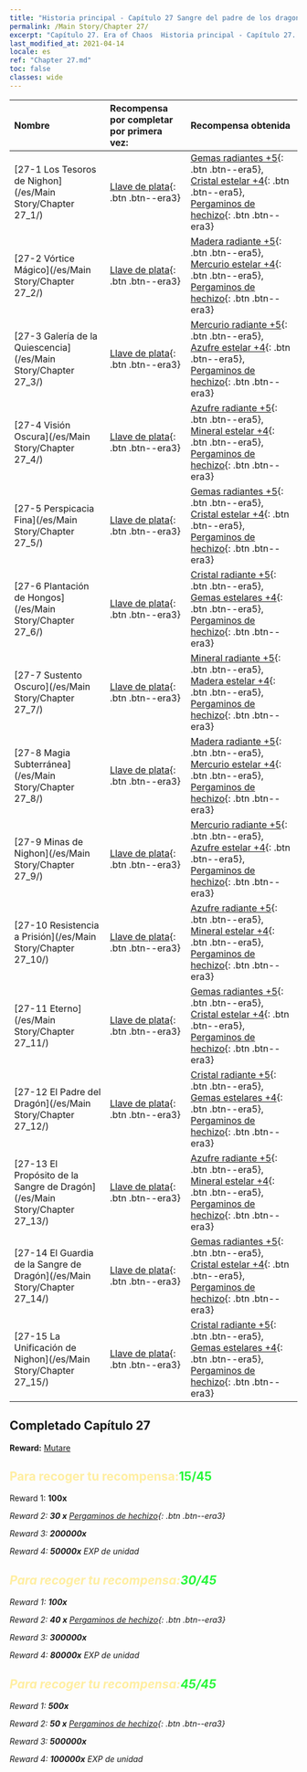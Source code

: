 ```yaml
---
title: "Historia principal - Capítulo 27 Sangre del padre de los dragones"
permalink: /Main Story/Chapter 27/
excerpt: "Capítulo 27. Era of Chaos  Historia principal - Capítulo 27. Sangre del padre de los dragones"
last_modified_at: 2021-04-14
locale: es
ref: "Chapter 27.md"
toc: false
classes: wide
---
```


  | Nombre |  Recompensa por completar por primera vez: | Recompensa obtenida |
  |:------------|:------------|:------------| 
  | [27-1 Los Tesoros de Nighon](/es/Main Story/Chapter 27_1/) | [Llave de plata](/es/Items/con_693/){: .btn .btn--era3} | [Gemas radiantes +5](/es/Items/mat_100/){: .btn .btn--era5}, [Cristal estelar +4](/es/Items/mat_94/){: .btn .btn--era5}, [Pergaminos de hechizo](/es/Items/con_694/){: .btn .btn--era3} |
  | [27-2 Vórtice Mágico](/es/Main Story/Chapter 27_2/) | [Llave de plata](/es/Items/con_693/){: .btn .btn--era3} | [Madera radiante +5](/es/Items/mat_97/){: .btn .btn--era5}, [Mercurio estelar +4](/es/Items/mat_91/){: .btn .btn--era5}, [Pergaminos de hechizo](/es/Items/con_694/){: .btn .btn--era3} |
  | [27-3 Galería de la Quiescencia](/es/Main Story/Chapter 27_3/) | [Llave de plata](/es/Items/con_693/){: .btn .btn--era3} | [Mercurio radiante +5](/es/Items/mat_98/){: .btn .btn--era5}, [Azufre estelar +4](/es/Items/mat_92/){: .btn .btn--era5}, [Pergaminos de hechizo](/es/Items/con_694/){: .btn .btn--era3} |
  | [27-4 Visión Oscura](/es/Main Story/Chapter 27_4/) | [Llave de plata](/es/Items/con_693/){: .btn .btn--era3} | [Azufre radiante +5](/es/Items/mat_99/){: .btn .btn--era5}, [Mineral estelar +4](/es/Items/mat_89/){: .btn .btn--era5}, [Pergaminos de hechizo](/es/Items/con_694/){: .btn .btn--era3} |
  | [27-5 Perspicacia Fina](/es/Main Story/Chapter 27_5/) | [Llave de plata](/es/Items/con_693/){: .btn .btn--era3} | [Gemas radiantes +5](/es/Items/mat_100/){: .btn .btn--era5}, [Cristal estelar +4](/es/Items/mat_94/){: .btn .btn--era5}, [Pergaminos de hechizo](/es/Items/con_694/){: .btn .btn--era3} |
  | [27-6 Plantación de Hongos](/es/Main Story/Chapter 27_6/) | [Llave de plata](/es/Items/con_693/){: .btn .btn--era3} | [Cristal radiante +5](/es/Items/mat_101/){: .btn .btn--era5}, [Gemas estelares +4](/es/Items/mat_93/){: .btn .btn--era5}, [Pergaminos de hechizo](/es/Items/con_694/){: .btn .btn--era3} |
  | [27-7 Sustento Oscuro](/es/Main Story/Chapter 27_7/) | [Llave de plata](/es/Items/con_693/){: .btn .btn--era3} | [Mineral radiante +5](/es/Items/mat_96/){: .btn .btn--era5}, [Madera estelar +4](/es/Items/mat_90/){: .btn .btn--era5}, [Pergaminos de hechizo](/es/Items/con_694/){: .btn .btn--era3} |
  | [27-8 Magia Subterránea](/es/Main Story/Chapter 27_8/) | [Llave de plata](/es/Items/con_693/){: .btn .btn--era3} | [Madera radiante +5](/es/Items/mat_97/){: .btn .btn--era5}, [Mercurio estelar +4](/es/Items/mat_91/){: .btn .btn--era5}, [Pergaminos de hechizo](/es/Items/con_694/){: .btn .btn--era3} |
  | [27-9 Minas de Nighon](/es/Main Story/Chapter 27_9/) | [Llave de plata](/es/Items/con_693/){: .btn .btn--era3} | [Mercurio radiante +5](/es/Items/mat_98/){: .btn .btn--era5}, [Azufre estelar +4](/es/Items/mat_92/){: .btn .btn--era5}, [Pergaminos de hechizo](/es/Items/con_694/){: .btn .btn--era3} |
  | [27-10 Resistencia a Prisión](/es/Main Story/Chapter 27_10/) | [Llave de plata](/es/Items/con_693/){: .btn .btn--era3} | [Azufre radiante +5](/es/Items/mat_99/){: .btn .btn--era5}, [Mineral estelar +4](/es/Items/mat_89/){: .btn .btn--era5}, [Pergaminos de hechizo](/es/Items/con_694/){: .btn .btn--era3} |
  | [27-11 Eterno](/es/Main Story/Chapter 27_11/) | [Llave de plata](/es/Items/con_693/){: .btn .btn--era3} | [Gemas radiantes +5](/es/Items/mat_100/){: .btn .btn--era5}, [Cristal estelar +4](/es/Items/mat_94/){: .btn .btn--era5}, [Pergaminos de hechizo](/es/Items/con_694/){: .btn .btn--era3} |
  | [27-12 El Padre del Dragón](/es/Main Story/Chapter 27_12/) | [Llave de plata](/es/Items/con_693/){: .btn .btn--era3} | [Cristal radiante +5](/es/Items/mat_101/){: .btn .btn--era5}, [Gemas estelares +4](/es/Items/mat_93/){: .btn .btn--era5}, [Pergaminos de hechizo](/es/Items/con_694/){: .btn .btn--era3} |
  | [27-13 El Propósito de la Sangre de Dragón](/es/Main Story/Chapter 27_13/) | [Llave de plata](/es/Items/con_693/){: .btn .btn--era3} | [Azufre radiante +5](/es/Items/mat_99/){: .btn .btn--era5}, [Mineral estelar +4](/es/Items/mat_89/){: .btn .btn--era5}, [Pergaminos de hechizo](/es/Items/con_694/){: .btn .btn--era3} |
  | [27-14 El Guardia de la Sangre de Dragón](/es/Main Story/Chapter 27_14/) | [Llave de plata](/es/Items/con_693/){: .btn .btn--era3} | [Gemas radiantes +5](/es/Items/mat_100/){: .btn .btn--era5}, [Cristal estelar +4](/es/Items/mat_94/){: .btn .btn--era5}, [Pergaminos de hechizo](/es/Items/con_694/){: .btn .btn--era3} |
  | [27-15 La Unificación de Nighon](/es/Main Story/Chapter 27_15/) | [Llave de plata](/es/Items/con_693/){: .btn .btn--era3} | [Cristal radiante +5](/es/Items/mat_101/){: .btn .btn--era5}, [Gemas estelares +4](/es/Items/mat_93/){: .btn .btn--era5}, [Pergaminos de hechizo](/es/Items/con_694/){: .btn .btn--era3} |


## Completado Capítulo 27

 **Reward:** [Mutare](/es/heroes/Mutare/)



## <span style="color: #ffeea0">Para recoger tu recompensa:</span><span style="color: #27f73a">15/45</span>

 Reward 1:  **100x** <i class="fas fa-gem"/>

 Reward 2: **30 x** [Pergaminos de hechizo](/es/Items/con_694/){: .btn .btn--era3}

 Reward 3:  **200000x** <i class="fas fa-coins"/>

 Reward 4:  **50000x** EXP de unidad



## <span style="color: #ffeea0">Para recoger tu recompensa:</span><span style="color: #27f73a">30/45</span>

 Reward 1:  **100x** <i class="fas fa-gem"/>

 Reward 2: **40 x** [Pergaminos de hechizo](/es/Items/con_694/){: .btn .btn--era3}

 Reward 3:  **300000x** <i class="fas fa-coins"/>

 Reward 4:  **80000x** EXP de unidad



## <span style="color: #ffeea0">Para recoger tu recompensa:</span><span style="color: #27f73a">45/45</span>

 Reward 1:  **500x** <i class="fas fa-gem"/>

 Reward 2: **50 x** [Pergaminos de hechizo](/es/Items/con_694/){: .btn .btn--era3}

 Reward 3:  **500000x** <i class="fas fa-coins"/>

 Reward 4:  **100000x** EXP de unidad


